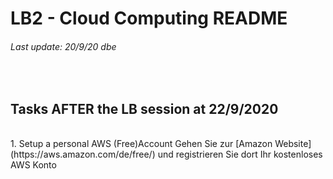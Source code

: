 # LB2 - Cloud Computing README
###### Last update: 20/9/20 dbe
</br>

## Tasks AFTER the LB session at 22/9/2020
</br>
1. Setup a personal AWS (Free)Account   
Gehen Sie zur [Amazon Website](https://aws.amazon.com/de/free/) und registrieren Sie dort Ihr kostenloses AWS Konto
</br>
</br>
